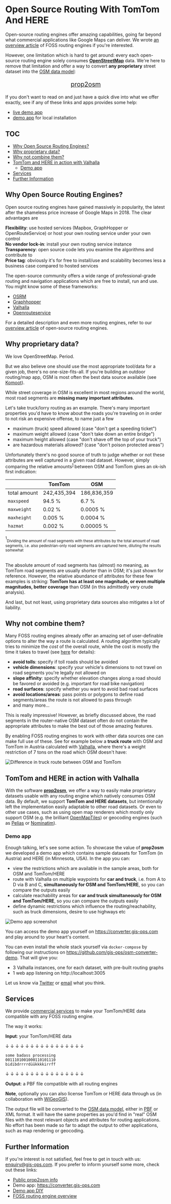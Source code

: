 # Open Source Routing With TomTom And HERE

Open-source routing engines offer amazing capabilities, going far beyond what commercial applications like Google Maps can deliver. We wrote [an overview article](https://gis-ops.com/open-source-routing-engines-and-algorithms-an-overview) of FOSS routing engines if you're interested.

However, one limitation which is hard to get around: every each open-source routing engine solely consumes [**OpenStreetMap**](https://openstreetmap.org) data. We're here to remove that limitation and offer a way to convert **any proprietary** street dataset into the [OSM data model](https://wiki.openstreetmap.org/wiki/Elements):

<p style="text-align: center; font-size: 1.4em"><a href="https://github.com/gis-ops/prop2osm">prop2osm</a></p>

If you don't want to read on and just have a quick dive into what we offer exactly, see if any of these links and apps provides some help:

- [live demo app](https://converter.gis-ops.com)
- [demo app](https://github.com/gis-ops/osm-converter-demo) for local installation

## TOC

<!-- TOC depthFrom:1 depthTo:6 withLinks:1 updateOnSave:0 orderedList:0 -->

- [Why Open Source Routing Engines?](#user-content-why-open-source-routing-engines)
- [Why proprietary data?](#user-content-why-proprietary-data)
- [Why not combine them?](#user-content-why-not-combine-them)
- [TomTom and HERE in action with Valhalla](#user-content-tomtom-and-here-in-action-with-valhalla)
	- [Demo app](#user-content-demo-app)
- [Services](#user-content-services)
- [Further Information](#user-content-further-information)

<!-- /TOC -->

## Why Open Source Routing Engines?

Open source routing engines have gained massively in popularity, the latest after the shameless price increase of Google Maps in 2018. The clear advantages are

**Flexibility**: use hosted services (Mapbox, GraphHopper or OpenRouteService) or host your own routing service under your own control<br/>
**No vendor lock-in**: install your own routing service instance<br/>
**Transparency**: open source code lets you examine the algorithms and contribute to<br/>
**Price tag**: obviously it's for free to install/use and scalability becomes less a business case compared to hosted services<br/>

The open-source community offers a wide range of professional-grade routing and navigation applications which are free to install, run and use. You might know some of these frameworks:

- [OSRM](https://github.com/Project-OSRM/osrm-backend)
- [Graphhopper](https://graphhopper.com)
- [Valhalla](https://github.com/valhalla/valhalla)
- [Openrouteservice](https://openrouteservice.org)

For a detailed description and even more routing engines, refer to our [overview article](https://gis-ops.com/open-source-routing-engines-and-algorithms-an-overview/) of open-source routing engines.

## Why proprietary data?

We love OpenStreetMap. Period.

But we also believe one should use the most appropriate tool/data for a given job, there's no one-size-fits-all. If you're building an outdoor routing/map app, OSM is most often the best data source available (see [Komoot](https://www.komoot.com)).

While street coverage in OSM is excellent in most regions around the world, most road segments are **missing many important attributes**.

Let's take truck/lorry routing as an example. There's many important properties you'd have to know about the roads you're traveling on in order to not risk an expensive offense, to name just a few

- maximum (truck) speed allowed (case "don't get a speeding ticket")
- maximum weight allowed (case "don't take down an entire bridge")
- maximum height allowed (case "don't shave off the top of your truck")
- are hazardous materials allowed? (case "don't poison protected areas")

Unfortunately there's no good source of truth to judge whether or not these attributes are well captured in a given road dataset. However, simply comparing the relative amounts<sup>[1](#footnote2) </sup>  between OSM and TomTom gives an ok-ish first indication:

|              	| TomTom      	| OSM         	|
|--------------	|-------------	|-------------	|
| total amount 	| 242,435,394 	| 186,836,359 	|
| `maxspeed`   	| 94.5 %      	| 6.7 %       	|
| `maxweight`  	| 0.02 %      	| 0.0005 %    	|
| `maxheight`  	| 0.005 %     	| 0.0004 %    	|
| `hazmat`     	| 0.002 %     	| 0.00005 %   	|

<div id="footnote1" /><sup>1</sup><sub>Dividing the amount of road segments with these attributes by the total amount of road segments, i.e. also pedestrian-only road segments are captured here, diluting the results somewhat</sub>
<br/><br/>

The absolute amount of road segments has (almost) no meaning, as TomTom road segments are usually shorter than in OSM; it's just shown for reference. However, the relative abundance of attributes for these few examples is striking: **TomTom has at least one magnitude, or even multiple magnitudes, better coverage** than OSM (in this admittedly very crude analysis).

And last, but not least, using proprietary data sources also mitigates a lot of liability.

## Why not combine them?

Many FOSS routing engines already offer an amazing set of user-definable options to alter the way a route is calculated. A routing algorithm typically tries to minimize the _cost_ of the overall route, while the cost is mostly the time it takes to travel (see [here](https://gis-ops.com/open-source-routing-engines-and-algorithms-an-overview/#user-content-costweight) for details):

- **avoid tolls**: specify if toll roads should be avoided
- **vehicle dimensions**: specify your vehicle's dimensions to not travel on road segments you're legally not allowed on
- **slope affinity**: specify whether elevation changes along a road should be favored or avoided (e.g. important for road bike navigation)
- **road surfaces**: specify whether you want to avoid bad road surfaces
- **avoid locations/areas**: pass points or polygons to define road segments/areas the route is not allowed to pass through
- and many more...

This is really impressive! However, as briefly discussed above, the road segments in the router-native OSM dataset often do not contain the appropriate attributes to make the best out of those amazing features.

By enabling FOSS routing engines to work with other data sources one can make full use of these. See for example below a **truck route** with OSM and TomTom in Austria calculated with [Valhalla](https://github.com/valhalla/valhalla), where there's a weight restriction of 7 tons on the road which OSM doesn't have:

![Difference in truck route between OSM and TomTom](https://github.com/gis-ops/tutorials/blob/master/news/aux/example_route_7tons.png)

## TomTom and HERE in action with Valhalla

With the software [**prop2osm**](https://github.com/gis-ops/prop2osm), we offer a way to easily make proprietary datasets usable with any routing engine which natively consumes OSM data. By default, we support **TomTom and HERE datasets**, but intentionally left the implementation easily adaptable to other road datasets. Or even to other use cases, such as using open map renderers which mostly only support OSM (e.g. the brilliant [OpenMapTiles](https://github.com/openmaptiles/openmaptiles)) or geocoding engines (such as [Pelias](https://github.com/pelias/pelias) or [Nominatim](https://nominatim.org)).

### Demo app

Enough talking, let's see some action. To showcase the value of **prop2osm** we developed a demo app which contains sample datasets for TomTom (in Austria) and HERE (in Minnesota, USA). In the app you can:
- view the restrictions which are available in the sample areas, both for OSM and TomTom/HERE
- route with Valhalla on multiple waypoints for **car and truck**, i.e. from A to D via B and C, **simultaneously for OSM and TomTom/HERE**, so you can compare the outputs easily
- calculate reachability areas for **car and truck simultaneously for OSM and TomTom/HERE**, so you can compare the outputs easily
- define dynamic restrictions which influence the routing/reachability, such as truck dimensions, desire to use highways etc

![Demo app screenshot](https://github.com/gis-ops/tutorials/blob/master/news/aux/demo_app.png)

You can access the demo app yourself on https://converter.gis-ops.com and play around to your heart's content.

You can even install the whole stack yourself via `docker-compose` by following our instructions on https://github.com/gis-ops/osm-converter-demo. That will give you:
- 3 Valhalla instances, one for each dataset, with pre-built routing graphs
- 1 web app listening on http://localhost:3005

Let us know via [Twitter](https://twitter.com/gis_ops) or [email](mailto:enquiry@gis-ops.com) what you think.

## Services

We provide [commercial services](https://gis-ops.com/routing-and-optimisation/#data-services) to make your TomTom/HERE data compatible with any FOSS routing engine.

The way it works:

**Input**: your TomTom/HERE data

&#8595; &#8595; &#8595; &#8595; &#8595; &#8595; &#8595; &#8595; &#8595; &#8595; &#8595; &#8595; &#8595; &#8595; &#8595; &#8595;

`some badass processing`<br/>
`0011101001000110101110`<br/>
`bidibdrrrrdüükkkkirrff`<br/>

&#8595; &#8595; &#8595; &#8595; &#8595; &#8595; &#8595; &#8595; &#8595; &#8595; &#8595; &#8595; &#8595; &#8595; &#8595; &#8595;

**Output**: a PBF file compatible with all routing engines

**Note**, optionally you can also license TomTom or HERE data through us (in collaboration with [WIGeoGIS](https://www.wigeogis.com/de/home)).

The output file will be converted to the [OSM data model](https://labs.mapbox.com/mapping/osm-data-model/), either in [PBF](https://wiki.openstreetmap.org/wiki/PBF_Format) or XML format. It will have the same properties as you'd find in "real" OSM files with the most relevant objects and attributes for routing applications. No effort has been made so far to adapt the output to other applications, such as map rendering or geocoding.

## Further Information

If you're interest is not satisfied, feel free to get in touch with us: enquiry@gis-ops.com. If you prefer to inform yourself some more, check out these links:

- [Public prop2osm info](https://github.com/gis-ops/prop2osm)
- Demo app: https://converter.gis-ops.com
- [Demo app DIY](https://github.com/gis-ops/osm-converter-demo)
- [FOSS routing engine overview](https://gis-ops.com/open-source-routing-engines-and-algorithms-an-overview/)
